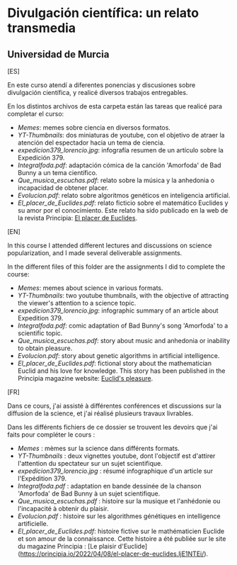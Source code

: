 # Divulgación científica: un relato transmedia
## Universidad de Murcia

[ES]

En este curso atendí a diferentes ponencias y discusiones sobre divulgación científica, y realicé diversos trabajos entregables.

En los distintos archivos de esta carpeta están las tareas que realicé para completar el curso:

- *Memes*: memes sobre ciencia en diversos formatos.
- *YT-Thumbnails*: dos miniaturas de youtube, con el objetivo de atraer la atención del espectador hacia un tema de ciencia.
- *expedicion379_lorencio.jpg*: infografía resumen de un artículo sobre la Expedición 379.
- *Integralfoda.pdf*: adaptación cómica de la canción 'Amorfoda' de Bad Bunny a un tema científico.
- *Que_musica_escuchas.pdf*: relato sobre la música y la anhedonia o incapacidad de obtener placer.
- *Evolucion.pdf*: relato sobre algoritmos genéticos en inteligencia artificial.
- *El_placer_de_Euclides.pdf*: relato ficticio sobre el matemático Euclides y su amor por el conocimiento. Este relato ha sido publicado en la web de la revista Principia: [El placer de Euclides](https://principia.io/2022/04/08/el-placer-de-euclides.IjE1NTEi/).

[EN]

In this course I attended different lectures and discussions on science popularization, and I made several deliverable assignments.

In the different files of this folder are the assignments I did to complete the course:

- *Memes*: memes about science in various formats.
- *YT-Thumbnails*: two youtube thumbnails, with the objective of attracting the viewer's attention to a science topic.
- *expedicion379_lorencio.jpg*: infographic summary of an article about Expedition 379.
- *Integralfoda.pdf*: comic adaptation of Bad Bunny's song 'Amorfoda' to a scientific topic.
- *Que_musica_escuchas.pdf*: story about music and anhedonia or inability to obtain pleasure.
- *Evolucion.pdf*: story about genetic algorithms in artificial intelligence.
- *El_placer_de_Euclides.pdf*: fictional story about the mathematician Euclid and his love for knowledge. This story has been published in the Principia magazine website: [Euclid's pleasure](https://principia.io/2022/04/08/el-placer-de-euclides.IjE1NTEi/).

[FR]

Dans ce cours, j'ai assisté à différentes conférences et discussions sur la diffusion de la science, et j'ai réalisé plusieurs travaux livrables.

Dans les différents fichiers de ce dossier se trouvent les devoirs que j'ai faits pour compléter le cours :

- *Memes* : mèmes sur la science dans différents formats.
- *YT-Thumbnails* : deux vignettes youtube, dont l'objectif est d'attirer l'attention du spectateur sur un sujet scientifique.
- *expedicion379_lorencio.jpg* : résumé infographique d'un article sur l'Expédition 379.
- *Integralfoda.pdf* : adaptation en bande dessinée de la chanson 'Amorfoda' de Bad Bunny à un sujet scientifique.
- *Que_musica_escuchas.pdf* : histoire sur la musique et l'anhédonie ou l'incapacité à obtenir du plaisir.
- *Evolucion.pdf* : histoire sur les algorithmes génétiques en intelligence artificielle.
- *El_placer_de_Euclides.pdf*: histoire fictive sur le mathématicien Euclide et son amour de la connaissance. Cette histoire a été publiée sur le site du magazine Principia : [Le plaisir d'Euclide] (https://principia.io/2022/04/08/el-placer-de-euclides.IjE1NTEi/).
